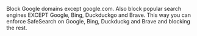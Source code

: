 Block Google domains except google.com. Also block popular search engines EXCEPT Google, Bing, Duckduckgo and Brave.
This way you can enforce SafeSearch on Google, Bing, Duckduckg and Brave and blocking the rest.
